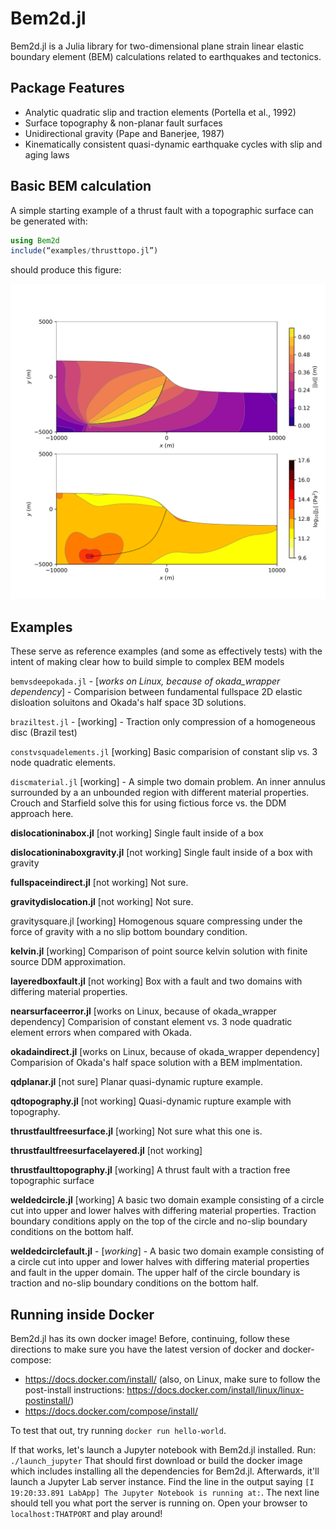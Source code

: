 # Bem2d.jl
Bem2d.jl is a Julia library for two-dimensional plane strain linear elastic boundary element (BEM) calculations related to earthquakes and tectonics.

## Package Features
  - Analytic quadratic slip and traction elements (Portella et al., 1992)
  - Surface topography & non-planar fault surfaces
  - Unidirectional gravity (Pape and Banerjee, 1987)
  - Kinematically consistent quasi-dynamic earthquake cycles with slip and aging laws

## Basic BEM calculation
A simple starting example of a thrust fault with a topographic surface can be generated with:

```Julia
using Bem2d
include(“examples/thrusttopo.jl”)
```
should produce this figure:

![thrusttopo](/docs/src/assets/ex_thrusttopo.png)

## Examples
These serve as reference examples (and some as effectively tests) with the intent of making clear how to build simple to complex BEM models

`bemvsdeepokada.jl` - [*works on Linux, because of okada_wrapper dependency*] - 
Comparision between fundamental fullspace 2D elastic disloation soluitons and Okada's half space 3D solutions. 

`braziltest.jl` - [working] - 
Traction only compression of a homogeneous disc (Brazil test)

`constvsquadelements.jl` [working] Basic comparision of constant slip vs. 3 node quadratic elements.

`discmaterial.jl` [working] - A simple two domain problem.  An inner annulus surrounded by a an unbounded region with different material properties.  Crouch and Starfield solve this for using fictious force vs. the DDM approach here.

**dislocationinabox.jl** [not working]
Single fault inside of a box

**dislocationinaboxgravity.jl** [not working] 
Single fault inside of a box with gravity

**fullspaceindirect.jl** [not working]
Not sure.

**gravitydislocation.jl** [not working]
Not sure.

gravitysquare.jl [working]
Homogenous square compressing under the force of gravity with a no slip bottom boundary condition.

**kelvin.jl** [working]
Comparison of point source kelvin solution with finite source DDM approximation.

**layeredboxfault.jl** [not working]
Box with a fault and two domains with differing material properties.

**nearsurfaceerror.jl** [works on Linux, because of okada_wrapper dependency]
Comparision of constant element vs. 3 node quadratic element errors when compared with Okada.

**okadaindirect.jl** [works on Linux, because of okada_wrapper dependency]
Comparision of Okada's half space solution with a BEM implmentation.

**qdplanar.jl** [not sure]
Planar quasi-dynamic rupture example.

**qdtopography.jl** [not working]
Quasi-dynamic rupture example with topography.

**thrustfaultfreesurface.jl** [working]
Not sure what this one is.

**thrustfaultfreesurfacelayered.jl** [not working]

**thrustfaulttopography.jl** [working]
A thrust fault with a traction free topographic surface

**weldedcircle.jl** [working]
A basic two domain example consisting of a circle cut into upper and lower halves with differing material properties.  Traction boundary conditions apply on the top of the circle and no-slip boundary conditions on the bottom half.

**weldedcirclefault.jl** - [*working*] - A basic two domain example consisting of a circle cut into upper and lower halves with differing material properties and fault in the upper domain. The upper half of the circle boundary is traction and no-slip boundary conditions on the bottom half.


## Running inside Docker

Bem2d.jl has its own docker image! Before, continuing, follow these directions to make sure you have the latest version of docker and docker-compose:

* https://docs.docker.com/install/ (also, on Linux, make sure to follow the post-install instructions: https://docs.docker.com/install/linux/linux-postinstall/)
* https://docs.docker.com/compose/install/

To test that out, try running `docker run hello-world`. 

If that works, let's launch a Jupyter notebook with Bem2d.jl installed. Run: `./launch_jupyter` That should first download or build the docker image which includes installing all the dependencies for Bem2d.jl. Afterwards, it'll launch a Jupyter Lab server instance. Find the line in the output saying `[I 19:20:33.891 LabApp] The Jupyter Notebook is running at:`. The next line should tell you what port the server is running on. Open your browser to `localhost:THATPORT` and play around! 
